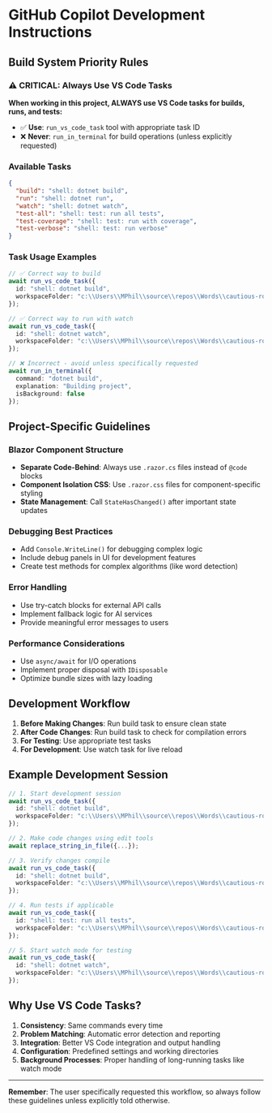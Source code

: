 # GitHub Copilot Development Instructions

## Build System Priority Rules

### ⚠️ CRITICAL: Always Use VS Code Tasks
**When working in this project, ALWAYS use VS Code tasks for builds, runs, and tests:**

- ✅ **Use**: `run_vs_code_task` tool with appropriate task ID
- ❌ **Never**: `run_in_terminal` for build operations (unless explicitly requested)

### Available Tasks
```json
{
  "build": "shell: dotnet build",
  "run": "shell: dotnet run", 
  "watch": "shell: dotnet watch",
  "test-all": "shell: test: run all tests",
  "test-coverage": "shell: test: run with coverage",
  "test-verbose": "shell: test: run verbose"
}
```

### Task Usage Examples
```typescript
// ✅ Correct way to build
await run_vs_code_task({
  id: "shell: dotnet build",
  workspaceFolder: "c:\\Users\\MPhil\\source\\repos\\Words\\cautious-robot\\Client"
});

// ✅ Correct way to run with watch
await run_vs_code_task({
  id: "shell: dotnet watch", 
  workspaceFolder: "c:\\Users\\MPhil\\source\\repos\\Words\\cautious-robot\\Client"
});

// ❌ Incorrect - avoid unless specifically requested
await run_in_terminal({
  command: "dotnet build",
  explanation: "Building project",
  isBackground: false
});
```

## Project-Specific Guidelines

### Blazor Component Structure
- **Separate Code-Behind**: Always use `.razor.cs` files instead of `@code` blocks
- **Component Isolation CSS**: Use `.razor.css` files for component-specific styling
- **State Management**: Call `StateHasChanged()` after important state updates

### Debugging Best Practices
- Add `Console.WriteLine()` for debugging complex logic
- Include debug panels in UI for development features
- Create test methods for complex algorithms (like word detection)

### Error Handling
- Use try-catch blocks for external API calls
- Implement fallback logic for AI services
- Provide meaningful error messages to users

### Performance Considerations
- Use `async/await` for I/O operations
- Implement proper disposal with `IDisposable`
- Optimize bundle sizes with lazy loading

## Development Workflow

1. **Before Making Changes**: Run build task to ensure clean state
2. **After Code Changes**: Run build task to check for compilation errors  
3. **For Testing**: Use appropriate test tasks
4. **For Development**: Use watch task for live reload

## Example Development Session

```typescript
// 1. Start development session
await run_vs_code_task({
  id: "shell: dotnet build",
  workspaceFolder: "c:\\Users\\MPhil\\source\\repos\\Words\\cautious-robot\\Client"
});

// 2. Make code changes using edit tools
await replace_string_in_file({...});

// 3. Verify changes compile
await run_vs_code_task({
  id: "shell: dotnet build", 
  workspaceFolder: "c:\\Users\\MPhil\\source\\repos\\Words\\cautious-robot\\Client"
});

// 4. Run tests if applicable
await run_vs_code_task({
  id: "shell: test: run all tests",
  workspaceFolder: "c:\\Users\\MPhil\\source\\repos\\Words\\cautious-robot\\Client"
});

// 5. Start watch mode for testing
await run_vs_code_task({
  id: "shell: dotnet watch",
  workspaceFolder: "c:\\Users\\MPhil\\source\\repos\\Words\\cautious-robot\\Client"
});
```

## Why Use VS Code Tasks?

1. **Consistency**: Same commands every time
2. **Problem Matching**: Automatic error detection and reporting
3. **Integration**: Better VS Code integration and output handling
4. **Configuration**: Predefined settings and working directories
5. **Background Processes**: Proper handling of long-running tasks like watch mode

---

**Remember**: The user specifically requested this workflow, so always follow these guidelines unless explicitly told otherwise.
